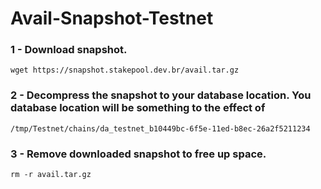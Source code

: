 # Avail-Snapshot-Testnet

### 1 - Download snapshot.
``` 
wget https://snapshot.stakepool.dev.br/avail.tar.gz
```
### 2 - Decompress the snapshot to your database location. You database location will be something to the effect of
```
/tmp/Testnet/chains/da_testnet_b10449bc-6f5e-11ed-b8ec-26a2f5211234
```
### 3 - Remove downloaded snapshot to free up space.
```
rm -r avail.tar.gz
```
